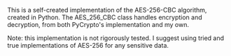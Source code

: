 This is a self-created implementation of the AES-256-CBC algorithm, created in Python. The AES_256_CBC class handles encryption and decryption, from both PyCrypto's implementation and my own.

Note: this implementation is not rigorously tested. I suggest using tried and true implementations of AES-256 for any sensitive data.
